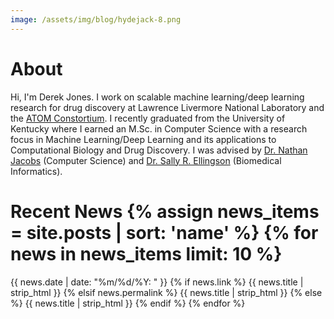```yaml
---
image: /assets/img/blog/hydejack-8.png
---
```


# About

Hi, I'm Derek Jones. I work on scalable machine learning/deep learning research for drug discovery at Lawrence Livermore National Laboratory and the [ATOM Constortium](https://atomscience.org). I recently graduated from the University of Kentucky where I earned an M.Sc. in Computer Science with a research focus in Machine Learning/Deep Learning and its applications to Computational Biology and Drug Discovery. I was advised by [Dr. Nathan Jacobs](https://www.cs.uky.edu/~jacobs) (Computer Science) and [Dr. Sally R. Ellingson](http://www.sallyrellingson.com/) (Biomedical Informatics). 

# Recent News {% assign news_items = site.posts | sort: 'name' %} {% for news in news_items limit: 10 %}
{{ news.date | date: "%m/%d/%Y: " }} {% if news.link %} {{ news.title | strip_html }} {% elsif news.permalink %} {{ news.title | strip_html }} {% else %} {{ news.title | strip_html }} {% endif %}
{% endfor %}

